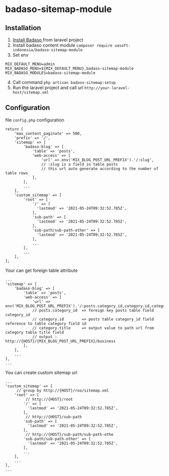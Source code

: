 # badaso-sitemap-module
## Installation
1. <a href="https://badaso-docs.uatech.co.id/docs/en/getting-started/installation/" target="blank"> Install Badaso </a> from laravel project
2. Install badaso content module `composer require uasoft-indonesia/badaso-sitemap-module` 
3. Set env

```
MIX_DEFAULT_MENU=admin
MIX_BADASO_MENU=${MIX_DEFAULT_MENU},badaso-sitemap-module
MIX_BADASO_MODULES=badaso-sitemap-module
```
4. Call command `php artisan badaso-sitemap:setup`
5. Run the laravel project and call url `http://your-laravel-host/sitemap.xml`

## Configuration
file `config.php` configuration

```
return [
    'max_content_paginate' => 500,
    'prefix' => '/',
    'sitemap' => [
        'badaso-blog' => [
            'table' => 'posts',
            'web-access' => [
                'url' => env('MIX_BLOG_POST_URL_PREFIX').'/:slug',
                // :slug is a field in table posts
                // this url auto generate according to the number of table rows
            ],
        ],
        ...
    ],
    'custom_sitemap' => [
        'root' => [
            '/' => [
              'lastmod' => '2021-05-24T09:32:52.785Z',
            ],
            'sub-path' => [
              'lastmod' => '2021-05-24T09:32:52.785Z',
            ],
            'sub-path/sub-path-other' => [
              'lastmod' => '2021-05-24T09:32:52.785Z',
            ],
            ...
        ],
        ...
    ],
];
```
Your can get foreign table attribute 
```
...
'sitemap' => [
    'badaso-blog' => [
        'table' => 'posts',
        'web-access' => [
            'url' => env('MIX_BLOG_POST_URL_PREFIX').'/:posts.category_id,category.id,category.title',
            // posts.category_id  => foreign key posts table field category_id
            // category.id        => posts table category_id field reference to table category field id 
            // category.title     => output value to path url from category table title field
            // output : http://{HOST}/{MIX_BLOG_POST_URL_PREFIX}/business
        ],
    ],
    ...
],
...
```
You can create custom sitemap url
```
...
'custom_sitemap' => [
     // group by http://{HOST}/roo/sitemap.xml
    'root' => [
         // http://{HOST}/root
        '/' => [
          'lastmod' => '2021-05-24T09:32:52.785Z',
        ],
         // http://{HOST}/sub-path
        'sub-path' => [
          'lastmod' => '2021-05-24T09:32:52.785Z',
        ],
         // http://{HOST}/sub-path/sub-path-othe
        'sub-path/sub-path-other' => [
          'lastmod' => '2021-05-24T09:32:52.785Z',
        ],
        ...
    ],
    ...
],
...
```

